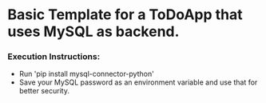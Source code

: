 # Basic Template for a ToDoApp that uses MySQL as backend.

### Execution Instructions:
- Run 'pip install mysql-connector-python'
- Save your MySQL password as an environment variable and use that for better security.
